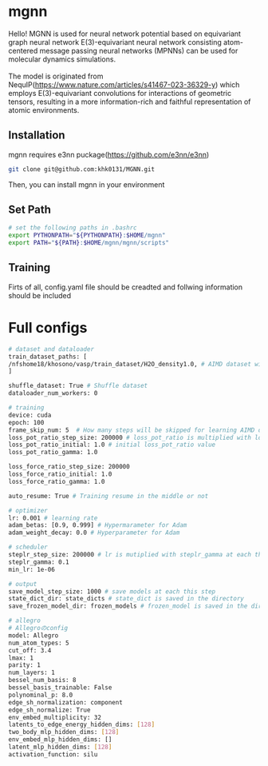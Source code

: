 # mgnn
Hello! MGNN is used for neural network potential based on equivariant graph neural network E(3)-equivariant neural network consisting atom-centered message passing neural networks (MPNNs) can be used for molecular dynamics simulations.<br><br>The model is originated from NequIP(https://www.nature.com/articles/s41467-023-36329-y) which employs E(3)-equivariant convolutions for interactions of geometric tensors, resulting in a more information-rich and faithful representation of atomic environments.

## Installation
mgnn requires e3nn puckage(https://github.com/e3nn/e3nn)<br>
```bash
git clone git@github.com:khk0131/MGNN.git
```
Then, you can install mgnn in your environment

## Set Path
```bash
# set the following paths in .bashrc
export PYTHONPATH="${PYTHONPATH}:$HOME/mgnn"
export PATH="${PATH}:$HOME/mgnn/mgnn/scripts"
```
## Training
Firts of all, config.yaml file should be creadted and follwing information should be included

# Full configs
```bash
# dataset and dataloader
train_dataset_paths: [
/nfshome18/khosono/vasp/train_dataset/H2O_density1.0, # AIMD dataset with pickle package 
]

shuffle_dataset: True # Shuffle dataset
dataloader_num_workers: 0

# training
device: cuda
epoch: 100
frame_skip_num: 5  # How many steps will be skipped for learning AIMD data
loss_pot_ratio_step_size: 200000 # loss_pot_ratio is multiplied with loss_pot_ratio_gamma at each this step
loss_pot_ratio_initial: 1.0 # initial loss_pot_ratio value
loss_pot_ratio_gamma: 1.0

loss_force_ratio_step_size: 200000
loss_force_ratio_initial: 1.0
loss_force_ratio_gamma: 1.0

auto_resume: True # Training resume in the middle or not

# optimizer
lr: 0.001 # learning rate
adam_betas: [0.9, 0.999] # Hypermarameter for Adam
adam_weight_decay: 0.0 # Hyperparameter for Adam

# scheduler
steplr_step_size: 200000 # lr is mutiplied with steplr_gamma at each this step
steplr_gamma: 0.1
min_lr: 1e-06

# output
save_model_step_size: 1000 # save models at each this step
state_dict_dir: state_dicts # state_dict is saved in the directory
save_frozen_model_dir: frozen_models # frozen_model is saved in the directory

# allegro
# Allegroのconfig
model: Allegro
num_atom_types: 5
cut_off: 3.4
lmax: 1
parity: 1
num_layers: 1
bessel_num_basis: 8
bessel_basis_trainable: False
polynominal_p: 8.0
edge_sh_normalization: component
edge_sh_normalize: True
env_embed_multiplicity: 32
latents_to_edge_energy_hidden_dims: [128]
two_body_mlp_hidden_dims: [128]
env_embed_mlp_hidden_dims: []
latent_mlp_hidden_dims: [128]
activation_function: silu
```

